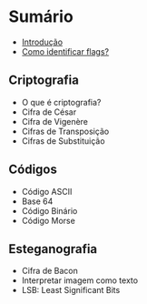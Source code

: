 # Sumário

- [Introdução](introduction.md)
- [Como identificar flags?](flags.md)

## Criptografia
- O que é criptografia?
- Cifra de César
- Cifra de Vigenère
- Cifras de Transposição
- Cifras de Substituição

## Códigos
- Código ASCII
- Base 64
- Código Binário
- Código Morse

## Esteganografia
- Cifra de Bacon
- Interpretar imagem como texto
- LSB: Least Significant Bits
